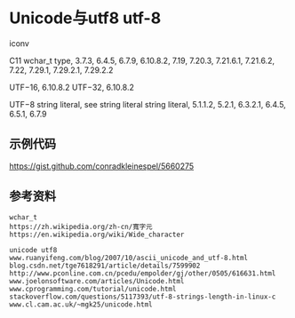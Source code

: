 # Unicode与utf8 utf-8



iconv


C11
wchar_t type, 3.7.3, 6.4.5, 6.7.9, 6.10.8.2, 7.19,
	7.20.3, 7.21.6.1, 7.21.6.2, 7.22, 7.29.1,
	7.29.2.1, 7.29.2.2

UTF−16, 6.10.8.2
UTF−32, 6.10.8.2


UTF−8 string literal, see string literal
string literal, 5.1.1.2, 5.2.1, 6.3.2.1, 6.4.5, 6.5.1, 6.7.9



## 示例代码
https://gist.github.com/conradkleinespel/5660275

## 参考资料

	wchar_t
	https://zh.wikipedia.org/zh-cn/寬字元
	https://en.wikipedia.org/wiki/Wide_character

	unicode utf8
	www.ruanyifeng.com/blog/2007/10/ascii_unicode_and_utf-8.html
	blog.csdn.net/tge7618291/article/details/7599902
	http://www.pconline.com.cn/pcedu/empolder/gj/other/0505/616631.html
	www.joelonsoftware.com/articles/Unicode.html
	www.cprogramming.com/tutorial/unicode.html
	stackoverflow.com/questions/5117393/utf-8-strings-length-in-linux-c
	www.cl.cam.ac.uk/~mgk25/unicode.html


